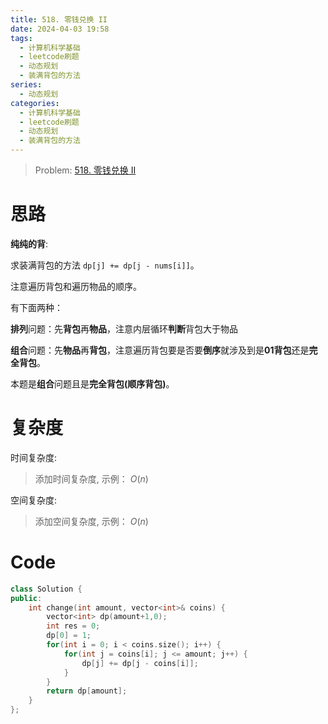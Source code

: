 ```yaml
---
title: 518. 零钱兑换 II
date: 2024-04-03 19:58
tags:
  - 计算机科学基础
  - leetcode刷题
  - 动态规划
  - 装满背包的方法
series:
  - 动态规划
categories:
  - 计算机科学基础
  - leetcode刷题
  - 动态规划
  - 装满背包的方法
---
```

> Problem: [518. 零钱兑换 II](https://leetcode.cn/problems/coin-change-ii/description/)


# 思路

**纯纯的背**:

求装满背包的方法 `dp[j] += dp[j - nums[i]]`。

注意遍历背包和遍历物品的顺序。

有下面两种：

**排列**问题：先**背包**再**物品**，注意内层循环**判断**背包大于物品

**组合**问题：先**物品**再**背包**，注意遍历背包要是否要**倒序**就涉及到是**01背包**还是**完全背包**。

本题是**组合**问题且是**完全背包(顺序背包)**。

# 复杂度

时间复杂度:
> 添加时间复杂度, 示例： $O(n)$

空间复杂度:
> 添加空间复杂度, 示例： $O(n)$



# Code
```C++ []
class Solution {
public:
    int change(int amount, vector<int>& coins) {
        vector<int> dp(amount+1,0);
        int res = 0;
        dp[0] = 1;
        for(int i = 0; i < coins.size(); i++) {
            for(int j = coins[i]; j <= amount; j++) {
                dp[j] += dp[j - coins[i]];
            }
        }
        return dp[amount];
    }
};
```
  
